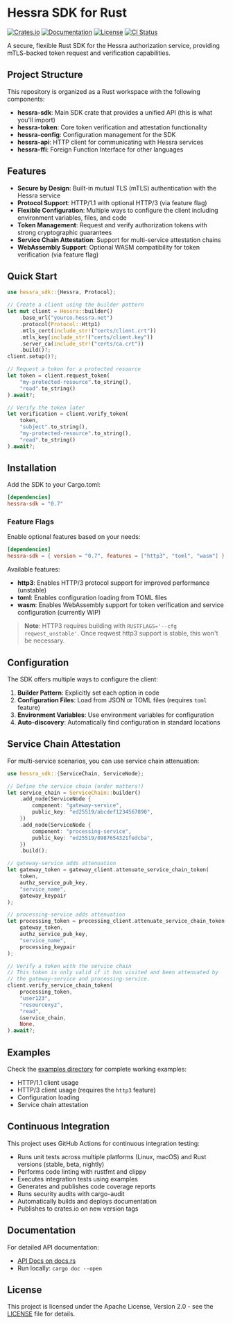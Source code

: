 # Hessra SDK for Rust

[![Crates.io](https://img.shields.io/crates/v/hessra-sdk.svg)](https://crates.io/crates/hessra-sdk)
[![Documentation](https://docs.rs/hessra-sdk/badge.svg)](https://docs.rs/hessra-sdk)
[![License](https://img.shields.io/crates/l/hessra-sdk.svg)](https://github.com/hessra-labs/hessra-sdk.rs/blob/main/LICENSE)
[![CI Status](https://img.shields.io/endpoint?url=https://gist.githubusercontent.com/jcorrv/b2734fbe9a9c147a9dfdeafcdcd6c7b7/raw/hessra-sdk-rs-ci-status.json)](https://github.com/hessra-labs/hessra-sdk.rs/actions/workflows/ci.yml)

A secure, flexible Rust SDK for the Hessra authorization service, providing mTLS-backed token request and verification capabilities.

## Project Structure

This repository is organized as a Rust workspace with the following components:

- **hessra-sdk**: Main SDK crate that provides a unified API (this is what you'll import)
- **hessra-token**: Core token verification and attestation functionality
- **hessra-config**: Configuration management for the SDK
- **hessra-api**: HTTP client for communicating with Hessra services
- **hessra-ffi**: Foreign Function Interface for other languages

## Features

- **Secure by Design**: Built-in mutual TLS (mTLS) authentication with the Hessra service
- **Protocol Support**: HTTP/1.1 with optional HTTP/3 (via feature flag)
- **Flexible Configuration**: Multiple ways to configure the client including environment variables, files, and code
- **Token Management**: Request and verify authorization tokens with strong cryptographic guarantees
- **Service Chain Attestation**: Support for multi-service attestation chains
- **WebAssembly Support**: Optional WASM compatibility for token verification (via feature flag)

## Quick Start

```rust
use hessra_sdk::{Hessra, Protocol};

// Create a client using the builder pattern
let mut client = Hessra::builder()
    .base_url("yourco.hessra.net")
    .protocol(Protocol::Http1)
    .mtls_cert(include_str!("certs/client.crt"))
    .mtls_key(include_str!("certs/client.key"))
    .server_ca(include_str!("certs/ca.crt"))
    .build()?;
client.setup()?;

// Request a token for a protected resource
let token = client.request_token(
    "my-protected-resource".to_string(),
    "read".to_string()
).await?;

// Verify the token later
let verification = client.verify_token(
    token,
    "subject".to_string(),
    "my-protected-resource".to_string(),
    "read".to_string()
).await?;
```

## Installation

Add the SDK to your Cargo.toml:

```toml
[dependencies]
hessra-sdk = "0.7"
```

### Feature Flags

Enable optional features based on your needs:

```toml
[dependencies]
hessra-sdk = { version = "0.7", features = ["http3", "toml", "wasm"] }
```

Available features:

- **http3**: Enables HTTP/3 protocol support for improved performance (unstable)
- **toml**: Enables configuration loading from TOML files
- **wasm**: Enables WebAssembly support for token verification and service configuration (currently WIP)

> **Note**: HTTP3 requires building with `RUSTFLAGS='--cfg reqwest_unstable'`. Once reqwest http3 support is stable, this won't be necessary.

## Configuration

The SDK offers multiple ways to configure the client:

1. **Builder Pattern**: Explicitly set each option in code
2. **Configuration Files**: Load from JSON or TOML files (requires `toml` feature)
3. **Environment Variables**: Use environment variables for configuration
4. **Auto-discovery**: Automatically find configuration in standard locations

## Service Chain Attestation

For multi-service scenarios, you can use service chain attenuation:

```rust
use hessra_sdk::{ServiceChain, ServiceNode};

// Define the service chain (order matters!)
let service_chain = ServiceChain::builder()
    .add_node(ServiceNode {
        component: "gateway-service",
        public_key: "ed25519/abcdef1234567890",
    })
    .add_node(ServiceNode {
        component: "processing-service",
        public_key: "ed25519/0987654321fedcba",
    })
    .build();

// gateway-service adds attenuation
let gateway_token = gateway_client.attenuate_service_chain_token(
    token,
    authz_service_pub_key,
    "service_name",
    gateway_keypair
);

// processing-service adds attenuation
let processing_token = processing_client.attenuate_service_chain_token(
    gateway_token,
    authz_service_pub_key,
    "service_name",
    processing_keypair
);

// Verify a token with the service chain
// This token is only valid if it has visited and been attenuated by
// the gateway-service and processing-service.
client.verify_service_chain_token(
    processing_token,
    "user123",
    "resourcexyz",
    "read",
    &service_chain,
    None,
).await?;
```

## Examples

Check the [examples directory](hessra-sdk/examples/) for complete working examples:

- HTTP/1.1 client usage
- HTTP/3 client usage (requires the `http3` feature)
- Configuration loading
- Service chain attestation

## Continuous Integration

This project uses GitHub Actions for continuous integration testing:

- Runs unit tests across multiple platforms (Linux, macOS) and Rust versions (stable, beta, nightly)
- Performs code linting with rustfmt and clippy
- Executes integration tests using examples
- Generates and publishes code coverage reports
- Runs security audits with cargo-audit
- Automatically builds and deploys documentation
- Publishes to crates.io on new version tags

## Documentation

For detailed API documentation:

- [API Docs on docs.rs](https://docs.rs/hessra-sdk)
- Run locally: `cargo doc --open`

## License

This project is licensed under the Apache License, Version 2.0 - see the [LICENSE](LICENSE) file for details.
